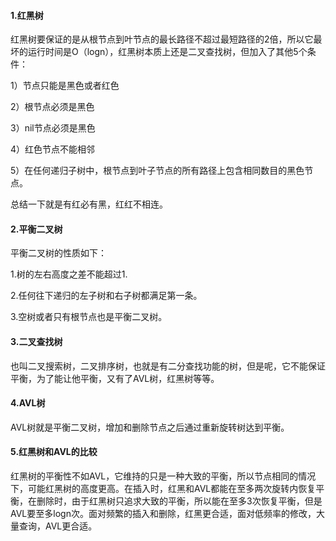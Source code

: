 #### 1.红黑树

红黑树要保证的是从根节点到叶节点的最长路径不超过最短路径的2倍，所以它最坏的运行时间是O（logn），红黑树本质上还是二叉查找树，但加入了其他5个条件：

1）节点只能是黑色或者红色

2）根节点必须是黑色

3）nil节点必须是黑色

4）红色节点不能相邻

5）在任何递归子树中，根节点到叶子节点的所有路径上包含相同数目的黑色节点。

总结一下就是有红必有黑，红红不相连。

#### 2.平衡二叉树

平衡二叉树的性质如下：

1.树的左右高度之差不能超过1.

2.任何往下递归的左子树和右子树都满足第一条。

3.空树或者只有根节点也是平衡二叉树。

#### 3.二叉查找树

也叫二叉搜索树，二叉排序树，也就是有二分查找功能的树，但是呢，它不能保证平衡，为了能让他平衡，又有了AVL树，红黑树等等。

#### 4.AVL树

AVL树就是平衡二叉树，增加和删除节点之后通过重新旋转树达到平衡。

#### 5.红黑树和AVL的比较

红黑树的平衡性不如AVL，它维持的只是一种大致的平衡，所以节点相同的情况下，可能红黑树的高度更高。在插入时，红黑和AVL都能在至多两次旋转内恢复平衡，在删除时，由于红黑树只追求大致的平衡，所以能在至多3次恢复平衡，但是AVL要至多logn次。面对频繁的插入和删除，红黑更合适，面对低频率的修改，大量查询，AVL更合适。
